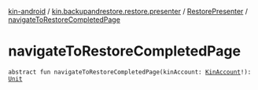 [kin-android](../../index.md) / [kin.backupandrestore.restore.presenter](../index.md) / [RestorePresenter](index.md) / [navigateToRestoreCompletedPage](./navigate-to-restore-completed-page.md)

# navigateToRestoreCompletedPage

`abstract fun navigateToRestoreCompletedPage(kinAccount: `[`KinAccount`](../../kin.sdk/-kin-account/index.md)`!): `[`Unit`](https://kotlinlang.org/api/latest/jvm/stdlib/kotlin/-unit/index.html)